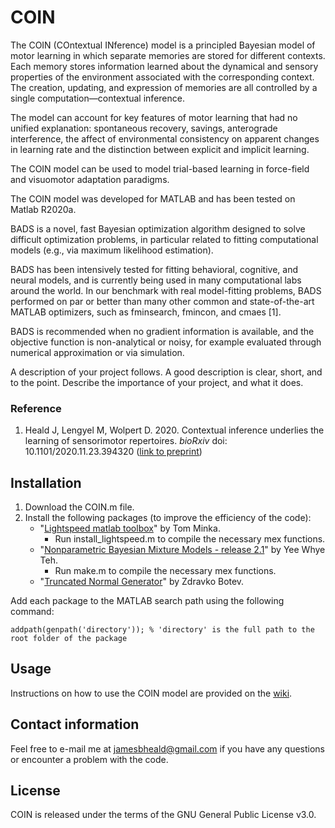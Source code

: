 # COIN

The COIN (COntextual INference) model is a principled Bayesian model of motor learning in which separate memories are stored for different contexts. Each memory stores information learned about the dynamical and sensory properties of the environment associated with the corresponding context. The creation, updating, and expression of memories are all controlled by a single computation&mdash;contextual inference.

The model can account for key features of motor learning that had no unified explanation: spontaneous recovery, savings, anterograde interference, the affect of environmental consistency on apparent changes in learning rate and the distinction between explicit and implicit learning.

The COIN model can be used to model trial-based learning in force-field and visuomotor adaptation paradigms. 

The COIN model was developed for MATLAB and has been tested on Matlab R2020a.



BADS is a novel, fast Bayesian optimization algorithm designed to solve difficult optimization problems, in particular related to fitting computational models (e.g., via maximum likelihood estimation).

BADS has been intensively tested for fitting behavioral, cognitive, and neural models, and is currently being used in many computational labs around the world. In our benchmark with real model-fitting problems, BADS performed on par or better than many other common and state-of-the-art MATLAB optimizers, such as fminsearch, fmincon, and cmaes [1].

BADS is recommended when no gradient information is available, and the objective function is non-analytical or noisy, for example evaluated through numerical approximation or via simulation.



A description of your project follows. A good description is clear, short, and to the point. Describe the importance of your project, and what it does.


### Reference

1. Heald J, Lengyel M, Wolpert D. 2020. Contextual inference underlies the learning of sensorimotor repertoires. *bioRxiv* doi: 10.1101/2020.11.23.394320 ([link to preprint](https://www.biorxiv.org/content/10.1101/2020.11.23.394320v1))

## Installation

1. Download the COIN.m file.
2. Install the following packages (to improve the efficiency of the code):
   - "[Lightspeed matlab toolbox](https://github.com/tminka/lightspeed)" by Tom Minka. 
     - Run install_lightspeed.m to compile the necessary mex functions. 
   - "[Nonparametric Bayesian Mixture Models - release 2.1](http://www.stats.ox.ac.uk/~teh/software.html)" by Yee Whye Teh.
     - Run make.m to compile the necessary mex functions. 
   - "[Truncated Normal Generator](https://web.maths.unsw.edu.au/~zdravkobotev/)" by Zdravko Botev.

Add each package to the MATLAB search path using the following command: 
```
addpath(genpath('directory')); % 'directory' is the full path to the root folder of the package
```

## Usage

Instructions on how to use the COIN model are provided on the [wiki](https://github.com/jamesheald/COIN/wiki).

## Contact information

Feel free to e-mail me at [jamesbheald@gmail.com](mailto:jamesbheald@gmail.com) if you have any questions or encounter a problem with the code.

## License

COIN is released under the terms of the GNU General Public License v3.0.
